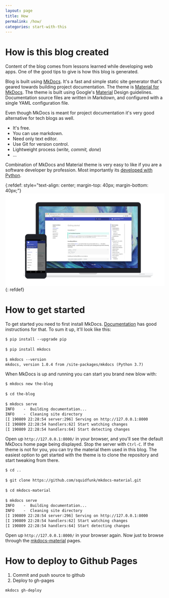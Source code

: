 ```yaml
---
layout: page
title: How
permalink: /how/
categories: start-with-this
---
```



# How is this blog created

Content of the blog comes from lessons learned while developing web apps. One of the good tips to give is how this blog is generated. 

Blog is built using [MkDocs](https://www.mkdocs.org/). It's a fast and simple static site generator that's geared towards building project documentation. The theme is [Material for MkDocs](https://squidfunk.github.io/mkdocs-material/). The theme is built using Google's [Material](https://material.io/design/) Design guidelines. Documentation source files are written in Markdown, and configured with a single YAML configuration file.

Even though MkDocs is meant for project documentation it's very good alternative for tech blogs as well. 

- It's free. 
- You can use markdown. 
- Need only text editor. 
- Use Git for version control. 
- Lightweight process (_write, commit, done_)
- ... 

Combination of MkDocs and Material theme is very easy to like if you are a software developer by profession. Most importantly its [developed with Python](https://github.com/mkdocs/mkdocs/).


{:refdef: style="text-align: center; margin-top: 40px; margin-bottom: 40px;"}
![MkDocs Material](/assets/img/mkdocs-material-theme.png)
{: refdef}


# How to get started

To get started you need to first install MkDocs. [Documentation](https://www.mkdocs.org/) has good instructions for that. To sum it up, it'll look like this:

```
$ pip install --upgrade pip

$ pip install mkdocs

$ mkdocs --version
mkdocs, version 1.0.4 from /site-packages/mkdocs (Python 3.7)
```

When MkDocs is up and running you can start you brand new blow with:

```
$ mkdocs new the-blog

$ cd the-blog

$ mkdocs serve
INFO    -  Building documentation...
INFO    -  Cleaning site directory
[I 190809 22:28:54 server:296] Serving on http://127.0.0.1:8000
[I 190809 22:28:54 handlers:62] Start watching changes
[I 190809 22:28:54 handlers:64] Start detecting changes
```

Open up `http://127.0.0.1:8000/` in your browser, and you'll see the default MkDocs home page being displayed. Stop the server with `Ctrl-C`. If the theme is not for you, you can try the material them used in this blog. The easiest option to get started with the theme is to clone the repository and start tweaking from there.

```
$ cd ..

$ git clone https://github.com/squidfunk/mkdocs-material.git

$ cd mkdocs-material

$ mkdocs serve
INFO    -  Building documentation...
INFO    -  Cleaning site directory
[I 190809 22:28:54 server:296] Serving on http://127.0.0.1:8000
[I 190809 22:28:54 handlers:62] Start watching changes
[I 190809 22:28:54 handlers:64] Start detecting changes
```

Open up `http://127.0.0.1:8000/` in your browser again. Now just to browse through the [mkdocs-material](https://squidfunk.github.io/mkdocs-material/getting-started/) pages.


# How to deploy to Github Pages

1. Commit and push source to github
1. Deploy to gh-pages

```
mkdocs gh-deploy
```

